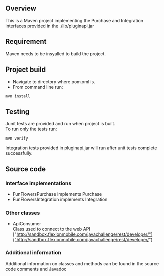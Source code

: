 ## Overview  
This is a Maven project implementing the Purchase and Integration interfaces provided in the ./lib/pluginapi.jar  

## Requirement  
Maven needs to be insyalled to build the project.

## Project build  
 + Navigate to directory where pom.xml is.  
 + From command line run:  
```
mvn install
```

## Testing  
Junit tests are provided and run when project is built.  
To run only the tests run:
```
mvn verify
```

Integration tests provided in pluginapi.jar will run after unit tests complete successfully.  

## Source code  

### Interface implementations  
 + FunFlowersPurchase implements Purchase  
 + FunFlowersIntegration implements Integration  

### Other classes  
 + ApiConsumer  
 Class used to connect to the web API ["http://sandbox.flexionmobile.com/javachallenge/rest/developer/"]("http://sandbox.flexionmobile.com/javachallenge/rest/developer/")

### Additional information  
Additional information on classes and methods can be found in the source code comments and Javadoc
